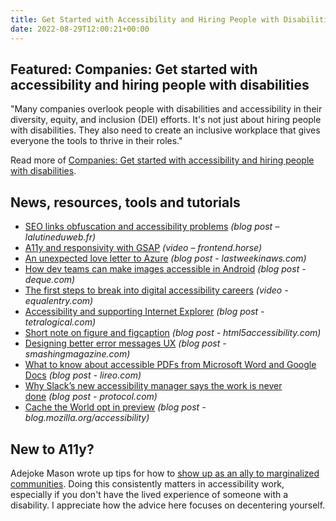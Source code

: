 ```yaml
---
title: Get Started with Accessibility and Hiring People with Disabilities
date: 2022-08-29T12:00:21+00:00
---
```


## Featured: Companies: Get started with accessibility and hiring people with disabilities

"Many companies overlook people with disabilities and accessibility in their diversity, equity, and inclusion (DEI) efforts. It's not just about hiring people with disabilities. They also need to create an inclusive workplace that gives everyone the tools to thrive in their roles."

Read more of [Companies: Get started with accessibility and hiring people with disabilities](https://meryl.net/companies-accessibility-disabilities/).

## News, resources, tools and tutorials

- [SEO links obfuscation and accessibility problems](https://www.lalutineduweb.fr/en/seo-links-obfuscation-accessibility-problems/) *(blog post – lalutineduweb.fr)*
- [A11y and responsivity with GSAP](https://frontend.horse/episode/animating-with-gsap-and-a11y) *(video – frontend.horse)*
- [An unexpected love letter to Azure](https://www.lastweekinaws.com/blog/an_unexpected_love_letter_to_azure/) *(blog post - lastweekinaws.com)*
- [How dev teams can make images accessible in Android](https://www.deque.com/blog/how-dev-teams-can-make-images-accessible-in-android/) *(blog post - deque.com)*
- [The first steps to break into digital accessibility careers](https://equalentry.com/digital-accessibility-careers/) *(video - equalentry.com)*
- [Accessibility and supporting Internet Explorer](https://tetralogical.com/blog/2022/08/24/ie-support/) *(blog post - tetralogical.com)*
- [Short note on figure and figcaption](https://html5accessibility.com/stuff/2022/08/25/short-note-on-figure-and-figcaption/) *(blog post - html5accessibility.com)*
- [Designing better error messages UX](https://www.smashingmagazine.com/2022/08/error-messages-ux-design/) *(blog post - smashingmagazine.com)*
- [What to know about accessible PDFs from Microsoft Word and Google Docs](https://www.lireo.com/accessible-pdfs-microsoft-word-google-docs/) *(blog post - lireo.com)*
- [Why Slack’s new accessibility manager says the work is never done](https://www.protocol.com/workplace/sommer-panage-slack-accessibility) *(blog post - protocol.com)*
- [Cache the World opt in preview](https://blog.mozilla.org/accessibility/cache-the-world-opt-in-preview/) *(blog post - blog.mozilla.org/accessibility)*

## New to A11y?

Adejoke Mason wrote up tips for how to [show up as an ally to marginalized communities](https://www.them.us/story/how-to-be-an-ally). Doing this consistently matters in accessibility work, especially if you don't have the lived experience of someone with a disability. I appreciate how the advice here focuses on decentering yourself.
